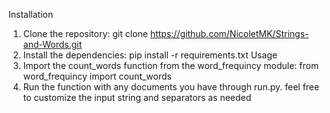 Installation
1. Clone the repository: git clone https://github.com/NicoletMK/Strings-and-Words.git
2. Install the dependencies: pip install -r requirements.txt
Usage
1. Import the count_words function from the word_frequincy module: from word_frequincy import count_words
2. Run the function with any documents you have through run.py. feel free to customize the input string and separators as needed